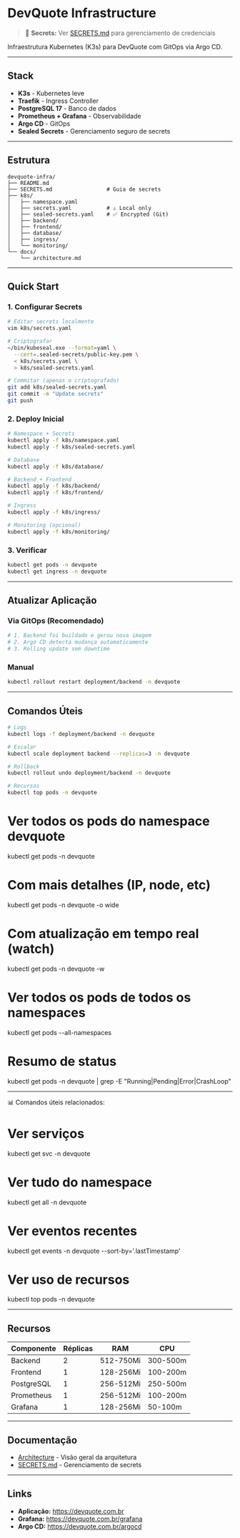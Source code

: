 # DevQuote Infrastructure

> 🔐 **Secrets:** Ver [SECRETS.md](./SECRETS.md) para gerenciamento de credenciais

Infraestrutura Kubernetes (K3s) para DevQuote com GitOps via Argo CD.

---

## Stack

- **K3s** - Kubernetes leve
- **Traefik** - Ingress Controller
- **PostgreSQL 17** - Banco de dados
- **Prometheus + Grafana** - Observabilidade
- **Argo CD** - GitOps
- **Sealed Secrets** - Gerenciamento seguro de secrets

---

## Estrutura

```
devquote-infra/
├── README.md
├── SECRETS.md                 # Guia de secrets
├── k8s/
│   ├── namespace.yaml
│   ├── secrets.yaml           # ⚠️ Local only
│   ├── sealed-secrets.yaml    # ✅ Encrypted (Git)
│   ├── backend/
│   ├── frontend/
│   ├── database/
│   ├── ingress/
│   └── monitoring/
└── docs/
    └── architecture.md
```

---

## Quick Start

### 1. Configurar Secrets

```bash
# Editar secrets localmente
vim k8s/secrets.yaml

# Criptografar
~/bin/kubeseal.exe --format=yaml \
  --cert=.sealed-secrets/public-key.pem \
  < k8s/secrets.yaml \
  > k8s/sealed-secrets.yaml

# Commitar (apenas o criptografado)
git add k8s/sealed-secrets.yaml
git commit -m "Update secrets"
git push
```

### 2. Deploy Inicial

```bash
# Namespace + Secrets
kubectl apply -f k8s/namespace.yaml
kubectl apply -f k8s/sealed-secrets.yaml

# Database
kubectl apply -f k8s/database/

# Backend + Frontend
kubectl apply -f k8s/backend/
kubectl apply -f k8s/frontend/

# Ingress
kubectl apply -f k8s/ingress/

# Monitoring (opcional)
kubectl apply -f k8s/monitoring/
```

### 3. Verificar

```bash
kubectl get pods -n devquote
kubectl get ingress -n devquote
```

---

## Atualizar Aplicação

### Via GitOps (Recomendado)

```bash
# 1. Backend foi buildado e gerou nova imagem
# 2. Argo CD detecta mudança automaticamente
# 3. Rolling update sem downtime
```

### Manual

```bash
kubectl rollout restart deployment/backend -n devquote
```

---

## Comandos Úteis

```bash
# Logs
kubectl logs -f deployment/backend -n devquote

# Escalar
kubectl scale deployment backend --replicas=3 -n devquote

# Rollback
kubectl rollout undo deployment/backend -n devquote

# Recursos
kubectl top pods -n devquote
```

# Ver todos os pods do namespace devquote
kubectl get pods -n devquote

# Com mais detalhes (IP, node, etc)
kubectl get pods -n devquote -o wide

# Com atualização em tempo real (watch)
kubectl get pods -n devquote -w

# Ver todos os pods de todos os namespaces
kubectl get pods --all-namespaces

# Resumo de status
kubectl get pods -n devquote | grep -E "Running|Pending|Error|CrashLoop"

  ---
📊 Comandos úteis relacionados:

# Ver serviços
kubectl get svc -n devquote

# Ver tudo do namespace
kubectl get all -n devquote

# Ver eventos recentes
kubectl get events -n devquote --sort-by='.lastTimestamp'

# Ver uso de recursos
kubectl top pods -n devquote


---

## Recursos

| Componente | Réplicas | RAM | CPU |
|------------|----------|-----|-----|
| Backend | 2 | 512-750Mi | 300-500m |
| Frontend | 1 | 128-256Mi | 100-200m |
| PostgreSQL | 1 | 256-512Mi | 250-500m |
| Prometheus | 1 | 256-512Mi | 100-200m |
| Grafana | 1 | 128-256Mi | 50-100m |

---

## Documentação

- [Architecture](./docs/architecture.md) - Visão geral da arquitetura
- [SECRETS.md](./SECRETS.md) - Gerenciamento de secrets

---

## Links

- **Aplicação:** https://devquote.com.br
- **Grafana:** https://devquote.com.br/grafana
- **Argo CD:** https://devquote.com.br/argocd
